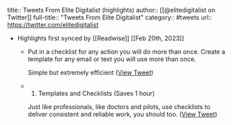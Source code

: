 title:: Tweets From Elite Digitalist (highlights)
author:: [[@elitedigitalist on Twitter]]
full-title:: "Tweets From Elite Digitalist"
category:: #tweets
url:: https://twitter.com/elitedigitalist

- Highlights first synced by [[Readwise]] [[Feb 20th, 2023]]
	- Put in a checklist for any action you will do more than once.
	  Create a template for any email or text you will use more than once.
	  
	  Simple but extremely efficient ([View Tweet](https://twitter.com/elitedigitalist/status/1543975868854403072))
	- 1. Templates and Checklists (Saves 1 hour)
	  
	  Just like professionals, like doctors and pilots, use checklists to deliver consistent and reliable work, you should too. ([View Tweet](https://twitter.com/elitedigitalist/status/1543975862764191746))
